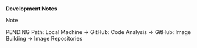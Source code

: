 <br>

**Development Notes**

>[!NOTE]
> PENDING
> Path: Local Machine $\rightarrow$ GitHub: Code Analysis $\rightarrow$ GitHub: Image Building $\rightarrow$ Image Repositories

<br>
<br>

<br>
<br>

<br>
<br>

<br>
<br>